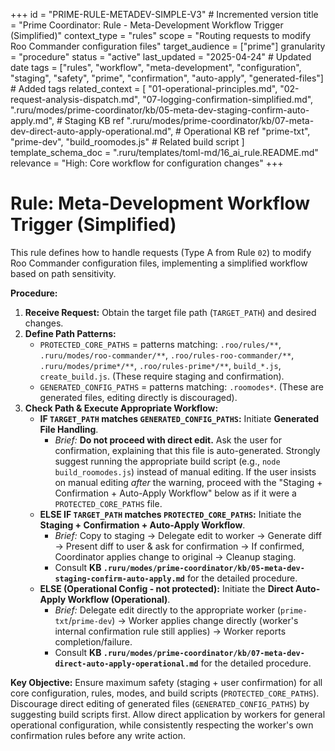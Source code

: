 +++
id = "PRIME-RULE-METADEV-SIMPLE-V3" # Incremented version
title = "Prime Coordinator: Rule - Meta-Development Workflow Trigger (Simplified)"
context_type = "rules"
scope = "Routing requests to modify Roo Commander configuration files"
target_audience = ["prime"]
granularity = "procedure"
status = "active"
last_updated = "2025-04-24" # Updated date
tags = ["rules", "workflow", "meta-development", "configuration", "staging", "safety", "prime", "confirmation", "auto-apply", "generated-files"] # Added tags
related_context = [
    "01-operational-principles.md",
    "02-request-analysis-dispatch.md",
    "07-logging-confirmation-simplified.md",
    ".ruru/modes/prime-coordinator/kb/05-meta-dev-staging-confirm-auto-apply.md", # Staging KB ref
    ".ruru/modes/prime-coordinator/kb/07-meta-dev-direct-auto-apply-operational.md", # Operational KB ref
    "prime-txt", "prime-dev",
    "build_roomodes.js" # Related build script
    ]
template_schema_doc = ".ruru/templates/toml-md/16_ai_rule.README.md"
relevance = "High: Core workflow for configuration changes"
+++

# Rule: Meta-Development Workflow Trigger (Simplified)

This rule defines how to handle requests (Type A from Rule `02`) to modify Roo Commander configuration files, implementing a simplified workflow based on path sensitivity.

**Procedure:**

1.  **Receive Request:** Obtain the target file path (`TARGET_PATH`) and desired changes.
2.  **Define Path Patterns:**
    *   `PROTECTED_CORE_PATHS` = patterns matching: `.roo/rules/**`, `.ruru/modes/roo-commander/**`, `.roo/rules-roo-commander/**`, `.ruru/modes/prime*/**`, `.roo/rules-prime*/**`, `build_*.js`, `create_build.js`. (These require staging and confirmation).
    *   `GENERATED_CONFIG_PATHS` = patterns matching: `.roomodes*`. (These are generated files, editing directly is discouraged).
3.  **Check Path & Execute Appropriate Workflow:**
    *   **IF `TARGET_PATH` matches `GENERATED_CONFIG_PATHS`:** Initiate **Generated File Handling**.
        *   *Brief:* **Do not proceed with direct edit.** Ask the user for confirmation, explaining that this file is auto-generated. Strongly suggest running the appropriate build script (e.g., `node build_roomodes.js`) instead of manual editing. If the user insists on manual editing *after* the warning, proceed with the "Staging + Confirmation + Auto-Apply Workflow" below as if it were a `PROTECTED_CORE_PATHS` file.
    *   **ELSE IF `TARGET_PATH` matches `PROTECTED_CORE_PATHS`:** Initiate the **Staging + Confirmation + Auto-Apply Workflow**.
        *   *Brief:* Copy to staging -> Delegate edit to worker -> Generate diff -> Present diff to user & ask for confirmation -> If confirmed, Coordinator applies change to original -> Cleanup staging.
        *   Consult **KB `.ruru/modes/prime-coordinator/kb/05-meta-dev-staging-confirm-auto-apply.md`** for the detailed procedure.
    *   **ELSE (Operational Config - not protected):** Initiate the **Direct Auto-Apply Workflow (Operational)**.
        *   *Brief:* Delegate edit directly to the appropriate worker (`prime-txt`/`prime-dev`) -> Worker applies change directly (worker's internal confirmation rule still applies) -> Worker reports completion/failure.
        *   Consult **KB `.ruru/modes/prime-coordinator/kb/07-meta-dev-direct-auto-apply-operational.md`** for the detailed procedure.

**Key Objective:** Ensure maximum safety (staging + user confirmation) for all core configuration, rules, modes, and build scripts (`PROTECTED_CORE_PATHS`). Discourage direct editing of generated files (`GENERATED_CONFIG_PATHS`) by suggesting build scripts first. Allow direct application by workers for general operational configuration, while consistently respecting the worker's own confirmation rules before any write action.